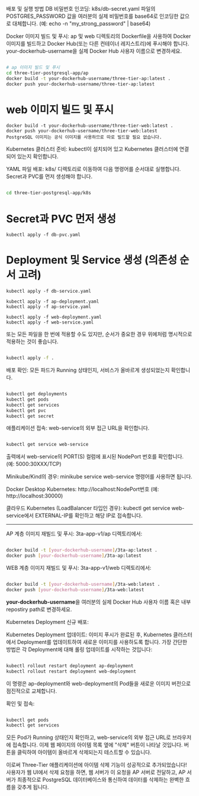 배포 및 실행 방법
DB 비밀번호 인코딩:
k8s/db-secret.yaml 파일의 POSTGRES_PASSWORD 값을 여러분의 실제 비밀번호를 base64로 인코딩한 값으로 대체합니다. (예: echo -n "my_strong_password" | base64)

Docker 이미지 빌드 및 푸시:
ap 및 web 디렉토리의 Dockerfile을 사용하여 Docker 이미지를 빌드하고 Docker Hub(또는 다른 컨테이너 레지스트리)에 푸시해야 합니다. your-dockerhub-username을 실제 Docker Hub 사용자 이름으로 변경하세요.

```Bash

# ap 이미지 빌드 및 푸시
cd three-tier-postgresql-app/ap
docker build -t your-dockerhub-username/three-tier-ap:latest .
docker push your-dockerhub-username/three-tier-ap:latest
```

# web 이미지 빌드 및 푸시
```cd ../web
docker build -t your-dockerhub-username/three-tier-web:latest .
docker push your-dockerhub-username/three-tier-web:latest
PostgreSQL 이미지는 공식 이미지를 사용하므로 따로 빌드할 필요 없습니다.
```

Kubernetes 클러스터 준비:
kubectl이 설치되어 있고 Kubernetes 클러스터에 연결되어 있는지 확인합니다.

YAML 파일 배포:
k8s/ 디렉토리로 이동하여 다음 명령어를 순서대로 실행합니다. Secret과 PVC를 먼저 생성해야 합니다.

```Bash

cd three-tier-postgresql-app/k8s
```

# Secret과 PVC 먼저 생성
```kubectl apply -f db-secret.yaml
kubectl apply -f db-pvc.yaml
```
# Deployment 및 Service 생성 (의존성 순서 고려)
```kubectl apply -f db-deployment.yaml
kubectl apply -f db-service.yaml

kubectl apply -f ap-deployment.yaml
kubectl apply -f ap-service.yaml

kubectl apply -f web-deployment.yaml
kubectl apply -f web-service.yaml
```
또는 모든 파일을 한 번에 적용할 수도 있지만, 순서가 중요한 경우 위에처럼 명시적으로 적용하는 것이 좋습니다.

```Bash

kubectl apply -f .
```
배포 확인:
모든 파드가 Running 상태인지, 서비스가 올바르게 생성되었는지 확인합니다.

```Bash

kubectl get deployments
kubectl get pods
kubectl get services
kubectl get pvc
kubectl get secret
```

애플리케이션 접속:
web-service의 외부 접근 URL을 확인합니다.

```Bash

kubectl get service web-service
```

출력에서 web-service의 PORT(S) 컬럼에 표시된 NodePort 번호를 확인합니다. (예: 5000:30XXX/TCP)

Minikube/Kind의 경우: minikube service web-service 명령어를 사용하면 됩니다.

Docker Desktop Kubernetes: http://localhost:NodePort번호 (예: http://localhost:30000)

클라우드 Kubernetes (LoadBalancer 타입인 경우): kubectl get service web-service에서 EXTERNAL-IP를 확인하고 해당 IP로 접속합니다.


---

AP 계층 이미지 재빌드 및 푸시:
3ta-app-v1/ap 디렉토리에서:

```Bash

docker build -t [your-dockerhub-username]/3ta-ap:latest .
docker push [your-dockerhub-username]/3ta-ap:latest
```

WEB 계층 이미지 재빌드 및 푸시:
3ta-app-v1/web 디렉토리에서:

```Bash

docker build -t [your-dockerhub-username]/3ta-web:latest .
docker push [your-dockerhub-username]/3ta-web:latest
```
**your-dockerhub-username**을 여러분의 실제 Docker Hub 사용자 이름 혹은 내부 repostiry path로 변경하세요.

Kubernetes Deployment 신규 배포:


Kubernetes Deployment 업데이트:
이미지 푸시가 완료된 후, Kubernetes 클러스터에서 Deployment를 업데이트하여 새로운 이미지를 사용하도록 합니다. 가장 간단한 방법은 각 Deployment에 대해 롤링 업데이트를 시작하는 것입니다:

```Bash

kubectl rollout restart deployment ap-deployment
kubectl rollout restart deployment web-deployment
```
이 명령은 ap-deployment와 web-deployment의 Pod들을 새로운 이미지 버전으로 점진적으로 교체합니다.

확인 및 접속:

```Bash

kubectl get pods
kubectl get services
```
모든 Pod가 Running 상태인지 확인하고, web-service의 외부 접근 URL로 브라우저에 접속합니다. 이제 웹 페이지의 아이템 목록 옆에 "삭제" 버튼이 나타날 것입니다. 버튼을 클릭하여 아이템이 올바르게 삭제되는지 테스트할 수 있습니다.

이로써 Three-Tier 애플리케이션에 아이템 삭제 기능이 성공적으로 추가되었습니다! 사용자가 웹 UI에서 삭제 요청을 하면, 웹 서버가 이 요청을 AP 서버로 전달하고, AP 서버가 최종적으로 PostgreSQL 데이터베이스와 통신하여 데이터를 삭제하는 완벽한 흐름을 갖추게 됩니다.
